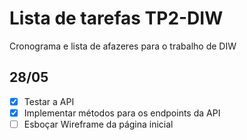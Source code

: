 # Lista de tarefas TP2-DIW

Cronograma e lista de afazeres para o trabalho de DIW

## 28/05

- [x] Testar a API
- [x] Implementar métodos para os endpoints da API
- [ ] Esboçar Wireframe da página inicial
